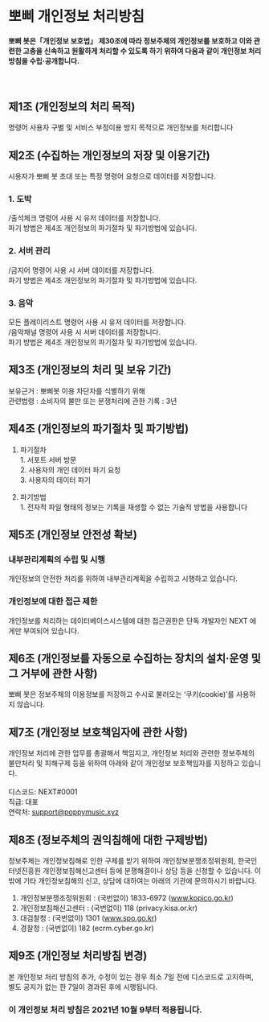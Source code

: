 # 뽀삐 개인정보 처리방침
#### 뽀삐 봇은「개인정보 보호법」 제30조에 따라 정보주체의 개인정보를 보호하고 이와 관련한 고충을 신속하고 원활하게 처리할 수 있도록 하기 위하여 다음과 같이 개인정보 처리방침을 수립·공개합니다.

</br>

## 제1조 (개인정보의 처리 목적)
명령어 사용자 구별 및 서비스 부정이용 방지 목적으로 개인정보를 처리합니다


## 제2조 (수집하는 개인정보의 저장 및 이용기간)
시용자가 뽀삐 봇 초대 또는 특정 명령어 요청으로 데이터를 저장합니다.

### 1. 도박 
/출석체크 명령어 사용 시 유저 데이터를 저장합니다.</br>파기 방법은 제4조 개인정보의 파기절차 및 파기방법에 있습니다.

### 2. 서버 관리
/금지어 명령어 사용 시 서버 데이터를 저장합니다.</br>파기 방법은 제4조 개인정보의 파기절차 및 파기방법에 있습니다.

### 3. 음악
모든 플레이리스트 명령어 사용 시 유저 데이터를 저장합니다.</br>/음악채널 명령어 사용 시 서버 데이터를 저장합니다.</br>파기 방법은 제4조 개인정보의 파기절차 및 파기방법에 있습니다.

## 제3조 (개인정보의 처리 및 보유 기간)
보유근거 : 뽀삐봇 이용 차단자를 식별하기 위해</br>관련법령 : 소비자의 불만 또는 분쟁처리에 관한 기록 : 3년


## 제4조 (개인정보의 파기절차 및 파기방법)
1) 파기절차</br>1. 서포트 서버 방문</br>2. 사용자의 개인 데이터 파기 요청</br>3. 사용자의 데이터 파기

2) 파기방법</br>1. 전자적 파일 형태의 정보는 기록을 재생할 수 없는 기술적 방법을 사용합니다

## 제5조 (개인정보 안전성 확보)

### 내부관리계획의 수립 및 시행
개인정보의 안전한 처리를 위하여 내부관리계획을 수립하고 시행하고 있습니다.

### 개인정보에 대한 접근 제한
개인정보를 처리하는 데이터베이스시스템에 대한 접근권한은 단독 개발자인 NEXT 에게만 부여되어 있습니다.

## 제6조 (개인정보를 자동으로 수집하는 장치의 설치·운영 및 그 거부에 관한 사항)
뽀삐 봇은 정보주체의 이용정보를 저장하고 수시로 불러오는 ‘쿠키(cookie)’를 사용하지 않습니다.

## 제7조 (개인정보 보호책임자에 관한 사항)
개인정보 처리에 관한 업무를 총괄해서 책임지고, 개인정보 처리와 관련한 정보주체의 불만처리 및 피해구제 등을 위하여 아래와 같이 개인정보 보호책임자를 지정하고 있습니다.</br></br>
디스코드: NEXT#0001</br>
직급: 대표</br>
연락처: support@poppymusic.xyz

## 제8조 (정보주체의 권익침해에 대한 구제방법)
정보주체는 개인정보침해로 인한 구제를 받기 위하여 개인정보분쟁조정위원회, 한국인터넷진흥원 개인정보침해신고센터 등에 분쟁해결이나 상담 등을 신청할 수 있습니다. 이 밖에 기타 개인정보침해의 신고, 상담에 대하여는 아래의 기관에 문의하시기 바랍니다.

1. 개인정보분쟁조정위원회 : (국번없이) 1833-6972 (www.kopico.go.kr)
2. 개인정보침해신고센터 : (국번없이) 118 (privacy.kisa.or.kr)
3. 대검찰청 : (국번없이) 1301 (www.spo.go.kr)
4. 경찰청 : (국번없이) 182 (ecrm.cyber.go.kr)

## 제9조 (개인정보 처리방침 변경)
본 개인정보 처리 방침의 추가, 수정이 있는 경우 최소 7일 전에 디스코드로 고지하며, 별도 공지가 없는 한 7일이 경과된 후에 시행됩니다.
### 이 개인정보 처리 방침은 2021년 10월 9부터 적용됩니다.
